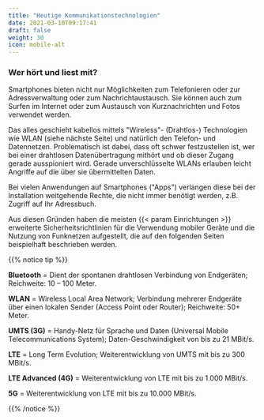 ```yaml
---
title: "Heutige Kommunikationstechnologien"
date: 2021-03-10T09:17:41
draft: false
weight: 30
icon: mobile-alt
---
```

### Wer hört und liest mit?

Smartphones bieten nicht nur Möglichkeiten zum Telefonieren oder zur Adressverwaltung oder zum Nachrichtaustausch. Sie können auch zum Surfen im Internet oder zum Austausch von Kurznachrichten und Fotos verwendet werden.

Das alles geschieht kabellos mittels "Wireless"- (Drahtlos-) Technologien wie WLAN (siehe nächste Seite) und natürlich den Telefon- und Datennetzen. Problematisch ist dabei, dass oft schwer festzustellen ist, wer bei einer drahtlosen Datenübertragung mithört und ob dieser Zugang gerade ausspioniert wird. Gerade unverschlüsselte WLANs erlauben leicht Angriffe auf die über sie übermittelten Daten.

Bei vielen Anwendungen auf Smartphones ("Apps") verlangen diese bei der Installation weitgehende Rechte, die nicht immer benötigt werden, z.B. Zugriff auf Ihr Adressbuch.

Aus diesen Gründen haben die meisten {{< param Einrichtungen >}} erweiterte Sicherheitsrichtlinien für die Verwendung mobiler Geräte und die Nutzung von Funknetzen aufgestellt, die auf den folgenden Seiten beispielhaft beschrieben werden.

{{% notice tip %}}

**Bluetooth** = Dient der spontanen drahtlosen Verbindung von Endgeräten; Reichweite: 10 – 100 Meter.

**WLAN** = Wireless Local Area Network; Verbindung mehrerer Endgeräte über einen lokalen Sender (Access Point oder Router); Reichweite: 50+ Meter.

**UMTS (3G)** =  Handy-Netz für Sprache und Daten (Universal Mobile Telecommunications System); Daten-Geschwindigkeit von bis zu 21 MBit/s.

**LTE** = Long Term Evolution; Weiterentwicklung von UMTS mit bis zu 300 MBit/s.

**LTE Advanced (4G)** = Weiterentwicklung von LTE mit bis zu 1.000 MBit/s.

**5G** = Weiterentwicklung von LTE mit bis zu 10.000 MBit/s.

{{% /notice %}}